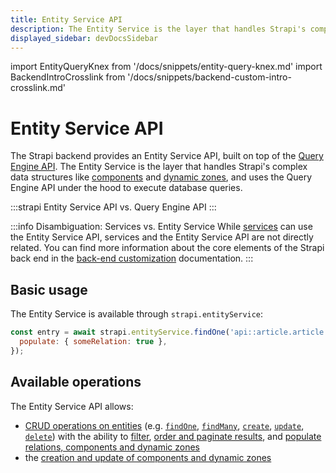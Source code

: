 ```yaml
---
title: Entity Service API
description: The Entity Service is the layer that handles Strapi's complex data structures like components and dynamic zones, and uses the Query Engine API under the hood to execute database queries.
displayed_sidebar: devDocsSidebar
---
```


import EntityQueryKnex from '/docs/snippets/entity-query-knex.md'
import BackendIntroCrosslink from '/docs/snippets/backend-custom-intro-crosslink.md'

# Entity Service API

The Strapi backend provides an Entity Service API, built on top of the [Query Engine API](/dev-docs/api/query-engine/). The Entity Service is the layer that handles Strapi's complex data structures like [components](/dev-docs/backend-customization/models#components) and [dynamic zones](/dev-docs/backend-customization/models#dynamic-zones), and uses the Query Engine API under the hood to execute database queries.

<BackendIntroCrosslink components={props.components} />

:::strapi Entity Service API vs. Query Engine API
<EntityQueryKnex components={props.components} />
:::

:::info Disambiguation: Services vs. Entity Service
While [services](/dev-docs/backend-customization/services) can use the Entity Service API, services and the Entity Service API are not directly related. You can find more information about the core elements of the Strapi back end in the [back-end customization](/dev-docs/backend-customization) documentation.
:::

## Basic usage

The Entity Service is available through `strapi.entityService`:

```js
const entry = await strapi.entityService.findOne('api::article.article', 1, {
  populate: { someRelation: true },
});
```

## Available operations

The Entity Service API allows:

- [CRUD operations on entities](/dev-docs/api/entity-service/crud) (e.g. [`findOne`](/dev-docs/api/entity-service/crud#findone), [`findMany`](/dev-docs/api/entity-service/crud#findmany), [`create`](/dev-docs/api/entity-service/crud#create), [`update`](/dev-docs/api/entity-service/crud#update), [`delete`](/dev-docs/api/entity-service/crud#delete)) with the ability to [filter](/dev-docs/api/entity-service/filter), [order and paginate results](/dev-docs/api/entity-service/order-pagination), and [populate relations, components and dynamic zones](/dev-docs/api/entity-service/populate)
- the [creation and update of components and dynamic zones](/dev-docs/api/entity-service/components-dynamic-zones)
